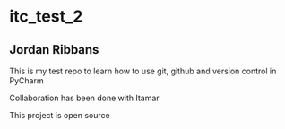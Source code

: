 # itc_test_2
## Jordan Ribbans
This is my test repo to learn how to use git, github and version control in PyCharm

Collaboration has been done with Itamar

This project is open source
